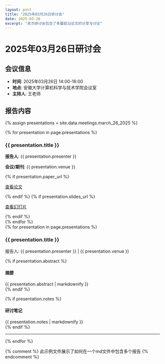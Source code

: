 ```yaml
---
layout: post
title: "2025年03月26日研讨会"
date: 2025-03-26
excerpt: "本次研讨会包含了多篇前沿论文的分享与讨论"
---
```


# 2025年03月26日研讨会

## 会议信息

- **时间**: 2025年03月26日 14:00-16:00
- **地点**: 安徽大学计算机科学与技术学院会议室
- **主持人**: 王老师

## 报告内容

{% assign presentations = site.data.meetings.march_26_2025 %}

<div class="row">
{% for presentation in page.presentations %}
<div class="col-md-6 mb-4">
  <div class="card">
    <div class="card-header bg-light">
      <h3>{{ presentation.title }}</h3>
    </div>
    <div class="card-body">
      <p><strong>报告人</strong>: {{ presentation.presenter }}</p>
      <p><strong>会议/期刊</strong>: {{ presentation.venue }}</p>
      {% if presentation.paper_url %}
      <p><a href="{{ presentation.paper_url }}" class="btn btn-outline-primary" target="_blank">查看论文</a></p>
      {% endif %}
      {% if presentation.slides_url %}
      <p><a href="{{ presentation.slides_url }}" class="btn btn-outline-secondary" target="_blank">查看幻灯片</a></p>
      {% endif %}
    </div>
  </div>
</div>
{% endfor %}
</div>

<div class="presentations-details mt-5">
{% for presentation in page.presentations %}
<div class="presentation-detail mb-5">
  <h3 id="{{ presentation.title | slugify }}">{{ presentation.title }}</h3>
  <p class="text-muted">报告人: {{ presentation.presenter }} | {{ presentation.venue }}</p>
  
  {% if presentation.abstract %}
  <h4>摘要</h4>
  <div class="abstract mb-3">
    {{ presentation.abstract | markdownify }}
  </div>
  {% endif %}
  
  {% if presentation.notes %}
  <h4>研讨笔记</h4>
  <div class="notes">
    {{ presentation.notes | markdownify }}
  </div>
  {% endif %}
  
  <hr>
</div>
{% endfor %}
</div>

<!-- 在页面的Front Matter中定义presentations数组 -->
{% comment %}
此示例文件展示了如何在一个md文件中包含多个报告
{% endcomment %}

<script type="application/json">
{
  "presentations": [
    {
      "title": "JamMa: Ultra-lightweight Local Feature Matching with Joint Mamba",
      "presenter": "邹晋",
      "venue": "CVPR 2025",
      "paper_url": "https://arxiv.org/abs/2503.03437",
      "slides_url": "/ahu-seminar/files/slides/jamma-2025.pdf",
      "abstract": "本文提出了一种基于Mamba架构的超轻量级特征匹配方法JamMa，通过联合状态空间模型实现了高效的局部特征匹配。该方法在保持高精度的同时大幅降低了计算开销和模型大小，在多个基准测试中展现出优越性能。",
      "notes": "讨论要点：\n1. Mamba模型在视觉领域的应用潜力\n2. 特征匹配算法的效率与准确性权衡\n3. 与Transformer架构的对比分析"
    },
    {
      "title": "ConDSeg: A General Medical Image Segmentation Framework via Contrast-Driven Feature Enhancement",
      "presenter": "张旭阳",
      "venue": "AAAI 2025",
      "paper_url": "https://arxiv.org/abs/2412.08345",
      "slides_url": "/ahu-seminar/files/slides/condseg-2025.pdf",
      "abstract": "本文提出了一种基于对比驱动特征增强的通用医学图像分割框架ConDSeg。该方法通过增强不同区域间的对比度来提高分割精度，在多种医学影像模态和分割任务上取得了显著效果。",
      "notes": "讨论要点：\n1. 对比学习在医学图像分割中的应用\n2. 多模态医学影像处理的挑战\n3. 临床实际应用中的可靠性和鲁棒性"
    },
    {
      "title": "Low-Light Image Enhancement via New Intuitionistic Fuzzy Generator-Based Retinex Approach",
      "presenter": "张国豪",
      "venue": "IEEE Access 2025",
      "paper_url": "https://ieeexplore.ieee.org/document/10902139",
      "slides_url": "/ahu-seminar/files/slides/low-light-2025.pdf",
      "abstract": "本文提出了一种基于直觉模糊生成器的Retinex方法，用于低光照图像增强。该方法能够更好地处理噪声和保留细节，在多个低光照图像数据集上展示了优异的性能。",
      "notes": "讨论要点：\n1. 直觉模糊理论在图像处理中的应用\n2. Retinex理论的现代拓展\n3. 低光照图像增强中的噪声抑制与细节保留平衡"
    }
  ]
}
</script>
